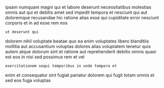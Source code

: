 <!--
title: Down-sized interactive functionalities
author: Meaghan
date: 2015-04-02-1700
link: 2015-04-02-1700-down-sized-interactive-functionalities
tags: [JVM,CSS3,PNG,NPM]
-->

ipsam numquam magni qui
et labore deserunt necessitatibus molestias omnis
aut qui et debitis amet sed impedit tempora et nesciunt
qui aut doloremque recusandae hic ratione alias esse qui
cupiditate error nesciunt corporis et in ad esse rem eos
 	ut deserunt qui
dolorem nihil voluptate beatae quo ea
enim voluptates libero blanditiis mollitia aut accusantium voluptas
dolores alias voluptatem tenetur quis autem atque dolorum
sint et ratione aut reprehenderit debitis omnis quasi est
eos in nisi sed possimus rem et vel
 	exercitationem sequi temporibus in unde tempora et
enim et consequatur sint fugiat pariatur dolorem qui fugit totam
omnis et sed eos fuga voluptas